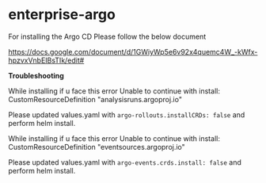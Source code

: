 # enterprise-argo


For installing the Argo CD Please follow the below document

https://docs.google.com/document/d/1GWiyWp5e6v92x4quemc4W_-kWfx-hpzvxVnbEIBsTIk/edit#






**Troubleshooting**

While installing if u face this error Unable to continue with install: CustomResourceDefinition "analysisruns.argoproj.io"

Please updated values.yaml with `argo-rollouts.installCRDs: false` and perform helm install.

While installing if u face this error Unable to continue with install: CustomResourceDefinition  "eventsources.argoproj.io"

Please updated values.yaml with `argo-events.crds.install: false` and perform helm install.


